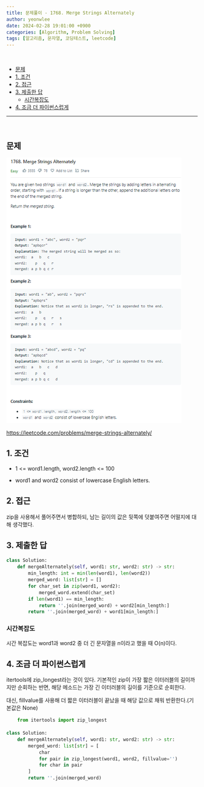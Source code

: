 ```yaml
---
title: 문제풀이 - 1768. Merge Strings Alternately
author: yeonwlee
date: 2024-02-28 19:01:00 +0900
categories: [Algorithm, Problem Solving]
tags: [알고리즘, 문자열, 코딩테스트, leetcode]
---
```


<br>

- [문제](#문제)
- [1. 조건](#1-조건)
- [2. 접근](#2-접근)
- [3. 제출한 답](#3-제출한-답)
  - [시간복잡도](#시간복잡도)
- [4. 조금 더 파이썬스럽게](#4-조금-더-파이썬스럽게)

---

<br>

## 문제

![image alt 문제](/assets/img/post/2024-02-28-problemsolving-leetcode-1768-merge-strings-alternately/img0.png)

<https://leetcode.com/problems/merge-strings-alternately/>

## 1. 조건

- 1 <= word1.length, word2.length <= 100

- word1 and word2 consist of lowercase English letters.

## 2. 접근

zip을 사용해서 풀어주면서 병합하되, 남는 길이의 값은 뒷쪽에 덧붙여주면 어떨지에 대해 생각했다.

## 3. 제출한 답

```python
class Solution:
    def mergeAlternately(self, word1: str, word2: str) -> str:
        min_length: int = min(len(word1), len(word2))
        merged_word: list[str] = []
        for char_set in zip(word1, word2):
            merged_word.extend(char_set)
        if len(word1) == min_length:
            return ''.join(merged_word) + word2[min_length:]
        return ''.join(merged_word) + word1[min_length:]

```

### 시간복잡도

시간 복잡도는 word1과 word2 중 더 긴 문자열을 n이라고 했을 때 O(n)이다.

## 4. 조금 더 파이썬스럽게

itertools에 zip_longest라는 것이 있다.
기본적인 zip이 가장 짧은 이터러블의 길이까지만 순회하는 반면,
해당 메소드는 가장 긴 이터러블의 길이를 기준으로 순회한다.

대신, fillvalue를 사용해 더 짧은 이터러블이 끝났을 때 해당 값으로 채워 반환한다.(기본값은 None)

```python
    from itertools import zip_longest

class Solution:
    def mergeAlternately(self, word1: str, word2: str) -> str:
        merged_word: list[str] = [
            char
            for pair in zip_longest(word1, word2, fillvalue='')
            for char in pair
        ]
        return ''.join(merged_word)

```
